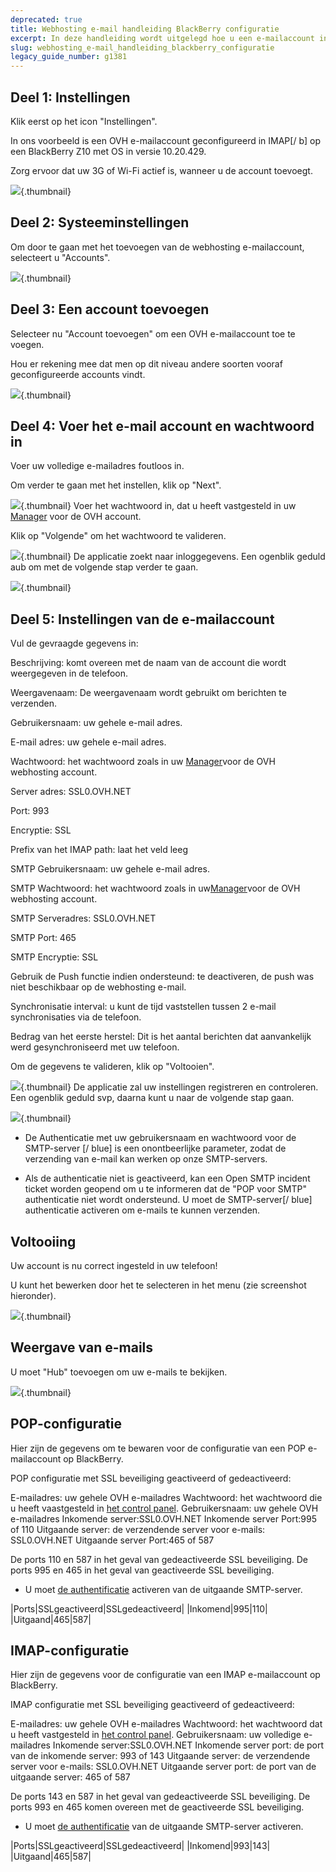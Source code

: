 ```yaml
---
deprecated: true
title: Webhosting e-mail handleiding BlackBerry configuratie
excerpt: In deze handleiding wordt uitgelegd hoe u een e-mailaccount installeert op de BlackBerry
slug: webhosting_e-mail_handleiding_blackberry_configuratie
legacy_guide_number: g1381
---
```



## Deel 1: Instellingen
Klik eerst op het icon "Instellingen".

In ons voorbeeld is een OVH e-mailaccount geconfigureerd in IMAP[/ b] op een BlackBerry Z10 met OS in versie 10.20.429.

Zorg ervoor dat uw 3G of Wi-Fi actief is, wanneer u de account toevoegt.

![](images/img_1747.jpg){.thumbnail}


## Deel 2: Systeeminstellingen
Om door te gaan met het toevoegen van de webhosting e-mailaccount, selecteert u "Accounts".

![](images/img_1748.jpg){.thumbnail}


## Deel 3: Een account toevoegen
Selecteer nu "Account toevoegen" om een OVH e-mailaccount toe te voegen.

Hou er rekening mee dat men op dit niveau andere soorten vooraf geconfigureerde accounts vindt.

![](images/img_1749.jpg){.thumbnail}


## Deel 4: Voer het e-mail account en wachtwoord in
Voer uw volledige e-mailadres foutloos in.

Om verder te gaan met het instellen, klik op "Next".

![](images/img_1750.jpg){.thumbnail}
Voer het wachtwoord in, dat u heeft vastgesteld in uw [Manager](https://www.ovh.com/managerv3/) voor de OVH account.

Klik op "Volgende" om het wachtwoord te valideren.

![](images/img_1751.jpg){.thumbnail}
De applicatie zoekt naar inloggegevens. Een ogenblik geduld aub om met de volgende stap verder te gaan.

![](images/img_1752.jpg){.thumbnail}


## Deel 5: Instellingen van de e-mailaccount
Vul de gevraagde gegevens in:

Beschrijving: komt overeen met de naam van de account die wordt weergegeven in de telefoon.

Weergavenaam: De weergavenaam wordt gebruikt om berichten te verzenden.

Gebruikersnaam: uw gehele e-mail adres.

E-mail adres: uw gehele e-mail adres.

Wachtwoord: het wachtwoord zoals in uw [Manager](https://www.ovh.com/managerv3/)voor de OVH webhosting account.

Server adres: SSL0.OVH.NET

Port: 993

Encryptie: SSL

Prefix van het IMAP path: laat het veld leeg

SMTP Gebruikersnaam: uw gehele e-mail adres.

SMTP Wachtwoord: het wachtwoord zoals in uw[Manager](https://www.ovh.com/managerv3/)voor de OVH webhosting account.

SMTP Serveradres: SSL0.OVH.NET

SMTP Port: 465

SMTP Encryptie: SSL

Gebruik de Push functie indien ondersteund: te deactiveren, de push was niet beschikbaar op de webhosting e-mail.

Synchronisatie interval: u kunt de tijd vaststellen tussen 2 e-mail synchronisaties via de telefoon.

Bedrag van het eerste herstel: Dit is het aantal berichten dat aanvankelijk werd gesynchroniseerd met uw telefoon.

Om de gegevens te valideren, klik op "Voltooien".

![](images/img_1753.jpg){.thumbnail}
De applicatie zal uw instellingen registreren en controleren. Een ogenblik geduld svp, daarna kunt u naar de volgende stap gaan.

![](images/img_1754.jpg){.thumbnail}

- De Authenticatie met uw gebruikersnaam en wachtwoord voor de  SMTP-server [/ blue] is een onontbeerlijke parameter, zodat de verzending van e-mail kan werken op onze SMTP-servers.

- Als de authenticatie niet is geactiveerd, kan een Open SMTP incident ticket worden geopend om u te informeren dat de "POP voor SMTP" authenticatie niet wordt ondersteund. U moet de SMTP-server[/ blue] authenticatie activeren om e-mails te kunnen verzenden.




## Voltooiing
Uw account is nu correct ingesteld in uw telefoon!

U kunt het bewerken door het te selecteren in het menu (zie screenshot hieronder).

![](images/img_1755.jpg){.thumbnail}

## Weergave van e-mails
U moet "Hub" toevoegen om uw e-mails te bekijken.

![](images/img_1756.jpg){.thumbnail}


## POP-configuratie
Hier zijn de gegevens om te bewaren voor de configuratie van een POP e-mailaccount op BlackBerry.

POP configuratie met SSL beveiliging geactiveerd of gedeactiveerd:

E-mailadres: uw gehele OVH e-mailadres
Wachtwoord: het wachtwoord die u heeft vaastgesteld in [het control panel](https://www.ovh.com/managerv3/).
Gebruikersnaam: uw gehele OVH e-mailadres
Inkomende server:SSL0.OVH.NET
Inkomende server Port:995 of 110
Uitgaande server: de verzendende server voor e-mails: SSL0.OVH.NET
Uitgaande server Port:465 of 587

De ports 110 en 587 in het geval van gedeactiveerde SSL beveiliging.
De ports 995 en 465 in het geval van geactiveerde SSL beveiliging.


- U moet [de authentificatie](#configuration_du_compte_e-mail_mutualise_sous_blackberry_partie_5_parametres_du_compte_e-mail) activeren van de uitgaande SMTP-server.


|Ports|SSLgeactiveerd|SSLgedeactiveerd|
|Inkomend|995|110|
|Uitgaand|465|587|




## IMAP-configuratie
Hier zijn de gegevens voor de configuratie van een IMAP e-mailaccount op BlackBerry.

IMAP configuratie met SSL beveiliging geactiveerd of gedeactiveerd:

E-mailadres: uw gehele OVH e-mailadres
Wachtwoord: het wachtwoord dat u heeft vastgesteld in [het control panel](https://www.ovh.com/managerv3/).
Gebruikersnaam: uw volledige e-mailadres 
Inkomende server:SSL0.OVH.NET
Inkomende server port: de port van de inkomende server: 993 of 143
Uitgaande server: de verzendende server voor e-mails: SSL0.OVH.NET
Uitgaande server port: de port van de uitgaande server: 465 of 587

De ports 143 en 587 in het geval van gedeactiveerde SSL beveiliging.
De ports 993 en 465 komen overeen met de geactiveerde SSL beveiliging.


- U moet [de authentificatie](#configuration_du_compte_e-mail_mutualise_sous_blackberry_partie_5_parametres_du_compte_e-mail) van de uitgaande SMTP-server activeren.


|Ports|SSLgeactiveerd|SSLgedeactiveerd|
|Inkomend|993|143|
|Uitgaand|465|587|



